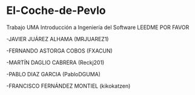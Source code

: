 # El-Coche-de-Pevlo
Trabajo UMA Introducción a Ingeniería del Software
 LEEDME POR FAVOR

-JAVIER JUÁREZ ALHAMA (MRJUAREZ1)

-FERNANDO ASTORGA COBOS (FXACUN)

-MARTÍN DAGLIO CABRERA (Reckj201)

-PABLO DIAZ GARCIA (PabloDGUMA)

-FRANCISCO FERNÁNDEZ MONTIEL (kikokatzen)

